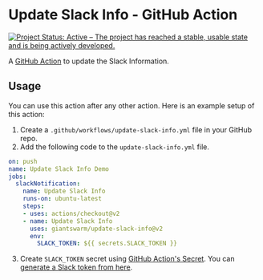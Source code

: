 # Update Slack Info - GitHub Action
[![Project Status: Active – The project has reached a stable, usable state and is being actively developed.](https://www.repostatus.org/badges/latest/active.svg)](https://www.repostatus.org/#active)


A [GitHub Action](https://github.com/features/actions) to update the Slack Information.

## Usage

You can use this action after any other action. Here is an example setup of this action:

1. Create a `.github/workflows/update-slack-info.yml` file in your GitHub repo.
2. Add the following code to the `update-slack-info.yml` file.

```yml
on: push
name: Update Slack Info Demo
jobs:
  slackNotification:
    name: Update Slack Info
    runs-on: ubuntu-latest
    steps:
    - uses: actions/checkout@v2
    - name: Update Slack Info
      uses: giantswarm/update-slack-info@v2
      env:
        SLACK_TOKEN: ${{ secrets.SLACK_TOKEN }}
```

3. Create `SLACK_TOKEN` secret using [GitHub Action's Secret](https://help.github.com/en/actions/configuring-and-managing-workflows/creating-and-storing-encrypted-secrets#creating-encrypted-secrets-for-a-repository). You can [generate a Slack token from here](https://slack.com/intl/en-gb/help/articles/215770388-Create-and-regenerate-API-tokens).
